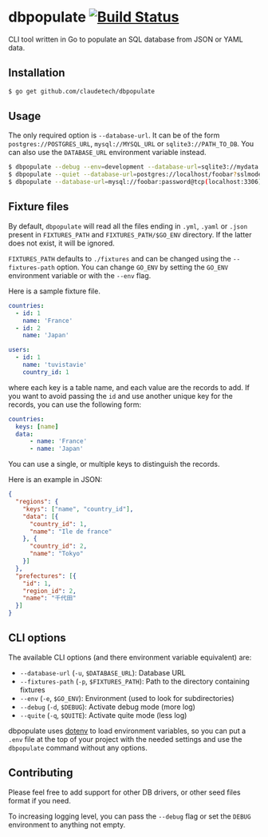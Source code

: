 # dbpopulate [![Build Status](https://travis-ci.org/claudetech/dbpopulate.svg?branch=master)](https://travis-ci.org/claudetech/dbpopulate)

CLI tool written in Go to populate an SQL database from JSON or YAML data.

## Installation

```sh
$ go get github.com/claudetech/dbpopulate
```

## Usage

The only required option is `--database-url`.
It can be of the form `postgres://POSTGRES_URL`, `mysql://MYSQL_URL` or `sqlite3://PATH_TO_DB`.
You can also use the `DATABASE_URL` environment variable instead.

```sh
$ dbpopulate --debug --env=development --database-url=sqlite3://mydata.db
$ dbpopulate --quiet --database-url=postgres://localhost/foobar?sslmode=disable
$ dbpopulate --database-url=mysql://foobar:password@tcp(localhost:3306)/foobar --fixtures-path=/path/to/my/fixtures
```

## Fixture files

By default, `dbpopulate` will read all the files ending in `.yml`, `.yaml` or `.json` present in `FIXTURES_PATH` and `FIXTURES_PATH/$GO_ENV` directory. If the latter does not exist, it will be ignored.

`FIXTURES_PATH` defaults to `./fixtures` and can be changed using the `--fixtures-path` option.
You can change `GO_ENV` by setting the `GO_ENV` environment variable or with the `--env` flag.

Here is a sample fixture file.

```yaml
countries:
  - id: 1
    name: 'France'
  - id: 2
    name: 'Japan'

users:
  - id: 1
    name: 'tuvistavie'
    country_id: 1
```

where each key is a table name, and each value are the records to add.
If you want to avoid passing the `id` and use another unique key for the records, you can use the following form:

```yaml
countries:
  keys: [name]
  data:
      - name: 'France'
      - name: 'Japan'
```

You can use a single, or multiple keys to distinguish the records.

Here is an example in JSON:

```json
{
  "regions": {
    "keys": ["name", "country_id"],
    "data": [{
      "country_id": 1,
      "name": "Ile de france"
    }, {
      "country_id": 2,
      "name": "Tokyo"
    }]
  },
  "prefectures": [{
    "id": 1,
    "region_id": 2,
    "name": "千代田"
  }]
}
```

## CLI options

The available CLI options (and there environment variable equivalent) are:

* `--database-url` (`-u`, `$DATABASE_URL`): Database URL
* `--fixtures-path` (`-p`, `$FIXTURES_PATH`): Path to the directory containing fixtures
* `--env` (`-e`, `$GO_ENV`): Environment (used to look for subdirectories)
* `--debug` (`-d`, `$DEBUG`): Activate debug mode (more log)
* `--quite` (`-q`, `$QUITE`): Activate quite mode (less log)

dbpopulate uses [dotenv](https://github.com/joho/godotenv) to load environment variables, so you can put a `.env` file at the top of your project with the needed settings and use the `dbpopulate` command without any options.

## Contributing

Please feel free to add support for other DB drivers,
or other seed files format if you need.

To increasing logging level, you can pass the `--debug` flag or set the
`DEBUG` environment to anything not empty.
